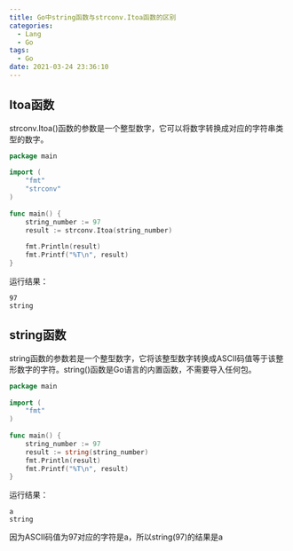 ```yaml
---
title: Go中string函数与strconv.Itoa函数的区别
categories:
  - Lang
  - Go
tags:
  - Go
date: 2021-03-24 23:36:10
---
```


## Itoa函数

strconv.Itoa()函数的参数是一个整型数字，它可以将数字转换成对应的字符串类型的数字。

```go
package main
 
import (
	"fmt"
	"strconv"
)
 
func main() {
	string_number := 97
	result := strconv.Itoa(string_number)
 
	fmt.Println(result)
	fmt.Printf("%T\n", result)
}
```

运行结果：

```text
97
string
```

## string函数

string函数的参数若是一个整型数字，它将该整型数字转换成ASCII码值等于该整形数字的字符。string()函数是Go语言的内置函数，不需要导入任何包。

```go
package main
 
import (
	"fmt"
)
 
func main() {
	string_number := 97
	result := string(string_number)
	fmt.Println(result)
	fmt.Printf("%T\n", result)
}
```

运行结果：

```text
a
string
```

因为ASCII码值为97对应的字符是a，所以string(97)的结果是a
